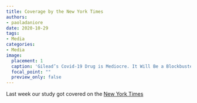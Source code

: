 ```yaml
---
title: Coverage by the New York Times
authors: 
- paoladaniore
date: 2020-10-29
tags: 
- Media
categories:
- Media
image:
  placement: 1
  caption: 'Gilead’s Covid-19 Drug is Mediocre. It Will Be a Blockbuster Anyway'
  focal_point: ""
  preview_only: false
---
```


Last week our study got covered on the [New York Times](https://www.nytimes.com/2020/10/29/health/covid-remdesivir-gilead.html)
